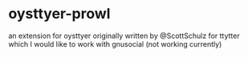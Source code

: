 # oysttyer-prowl
an extension for oysttyer originally written by @ScottSchulz for ttytter which I would like to work with gnusocial (not working currently)
